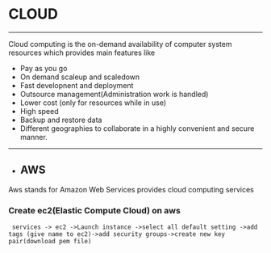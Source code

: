 # CLOUD
___
Cloud computing is the on-demand availability of computer system resources which provides main features like
* Pay as you go 
* On demand scaleup and scaledown
* Fast developnent and deployment
* Outsource management(Administration work is handled)
* Lower cost (only for resources while in use) 
* High speed
* Backup and restore data
* Different geographies to collaborate in a highly convenient and secure manner.
___
* ## AWS
 Aws stands for Amazon Web Services provides cloud computing services

### Create ec2(Elastic Compute Cloud) on aws
~~~
 services -> ec2 ->Launch instance ->select all default setting ->add tags (give name to ec2)->add security groups->create new key pair(download pem file)
~~~
